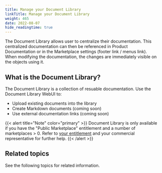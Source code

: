 ```yaml
---
title: Manage your Document Library
linkTitle: Manage your Document Library
weight: 465
date: 2022-08-07
hide_readingtime: true
---
```


The Document Library allows user to centralize their documentation. This centralized documentation can then be referenced in Product Documentation or in the Marketplace settings (footer link / menus link). When modifying the documentation, the changes are immediately visible on the objects using it.

## What is the Document Library?

The Document Library is a collection of resuable documentation. Use the Document Library WebUI to:

* Upload existing documents into the library
* Create Markdown documents (coming soon)
* Use external documentation links (coming soon)

{{< alert title="Note" color="primary" >}}
Document Library is only available if you have the "Public Marketplace" entitlement and a number of marketplaces > 0. Refer to [your entitlement](https://platform.axway.com/org) and your commercial representative for further help.
{{< /alert >}}

## Related topics

See the following topics for related information.
